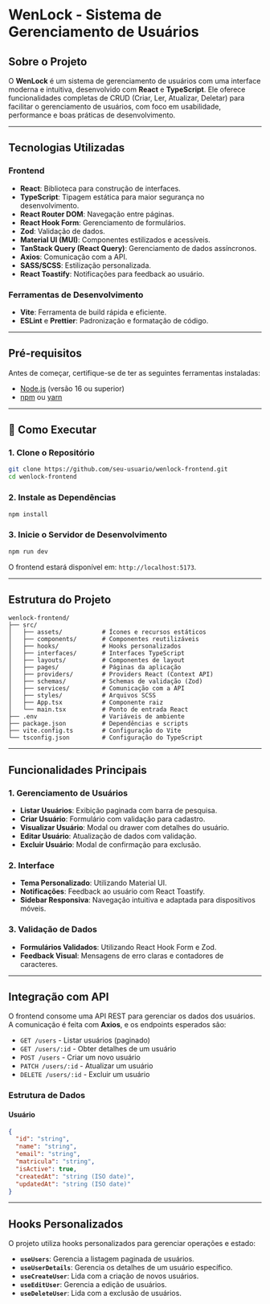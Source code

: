 # **WenLock - Sistema de Gerenciamento de Usuários**

## **Sobre o Projeto**
O **WenLock** é um sistema de gerenciamento de usuários com uma interface moderna e intuitiva, desenvolvido com **React** e **TypeScript**. Ele oferece funcionalidades completas de CRUD (Criar, Ler, Atualizar, Deletar) para facilitar o gerenciamento de usuários, com foco em usabilidade, performance e boas práticas de desenvolvimento.

---

## **Tecnologias Utilizadas**

### **Frontend**
- **React**: Biblioteca para construção de interfaces.
- **TypeScript**: Tipagem estática para maior segurança no desenvolvimento.
- **React Router DOM**: Navegação entre páginas.
- **React Hook Form**: Gerenciamento de formulários.
- **Zod**: Validação de dados.
- **Material UI (MUI)**: Componentes estilizados e acessíveis.
- **TanStack Query (React Query)**: Gerenciamento de dados assíncronos.
- **Axios**: Comunicação com a API.
- **SASS/SCSS**: Estilização personalizada.
- **React Toastify**: Notificações para feedback ao usuário.

### **Ferramentas de Desenvolvimento**
- **Vite**: Ferramenta de build rápida e eficiente.
- **ESLint** e **Prettier**: Padronização e formatação de código.

---

## **Pré-requisitos**
Antes de começar, certifique-se de ter as seguintes ferramentas instaladas:
- [Node.js](https://nodejs.org/) (versão 16 ou superior)
- [npm](https://www.npmjs.com/) ou [yarn](https://yarnpkg.com/)

---

## **🚀 Como Executar**

### **1. Clone o Repositório**
```bash
git clone https://github.com/seu-usuario/wenlock-frontend.git
cd wenlock-frontend
```

### **2. Instale as Dependências**
```bash
npm install
```

### **3. Inicie o Servidor de Desenvolvimento**
```bash
npm run dev
```

O frontend estará disponível em: `http://localhost:5173`.

---

## **Estrutura do Projeto**

```plaintext
wenlock-frontend/
├── src/
│   ├── assets/           # Ícones e recursos estáticos
│   ├── components/       # Componentes reutilizáveis
│   ├── hooks/            # Hooks personalizados
│   ├── interfaces/       # Interfaces TypeScript
│   ├── layouts/          # Componentes de layout
│   ├── pages/            # Páginas da aplicação
│   ├── providers/        # Providers React (Context API)
│   ├── schemas/          # Schemas de validação (Zod)
│   ├── services/         # Comunicação com a API
│   ├── styles/           # Arquivos SCSS
│   ├── App.tsx           # Componente raiz
│   └── main.tsx          # Ponto de entrada React
├── .env                  # Variáveis de ambiente
├── package.json          # Dependências e scripts
├── vite.config.ts        # Configuração do Vite
└── tsconfig.json         # Configuração do TypeScript
```

---

## **Funcionalidades Principais**

### **1. Gerenciamento de Usuários**
- **Listar Usuários**: Exibição paginada com barra de pesquisa.
- **Criar Usuário**: Formulário com validação para cadastro.
- **Visualizar Usuário**: Modal ou drawer com detalhes do usuário.
- **Editar Usuário**: Atualização de dados com validação.
- **Excluir Usuário**: Modal de confirmação para exclusão.

### **2. Interface**
- **Tema Personalizado**: Utilizando Material UI.
- **Notificações**: Feedback ao usuário com React Toastify.
- **Sidebar Responsiva**: Navegação intuitiva e adaptada para dispositivos móveis.

### **3. Validação de Dados**
- **Formulários Validados**: Utilizando React Hook Form e Zod.
- **Feedback Visual**: Mensagens de erro claras e contadores de caracteres.

---

## **Integração com API**

O frontend consome uma API REST para gerenciar os dados dos usuários. A comunicação é feita com **Axios**, e os endpoints esperados são:

- `GET /users` - Listar usuários (paginado)
- `GET /users/:id` - Obter detalhes de um usuário
- `POST /users` - Criar um novo usuário
- `PATCH /users/:id` - Atualizar um usuário
- `DELETE /users/:id` - Excluir um usuário

### **Estrutura de Dados**
#### Usuário
```json
{
  "id": "string",
  "name": "string",
  "email": "string",
  "matricula": "string",
  "isActive": true,
  "createdAt": "string (ISO date)",
  "updatedAt": "string (ISO date)"
}
```

---

## **Hooks Personalizados**

O projeto utiliza hooks personalizados para gerenciar operações e estado:

- **`useUsers`**: Gerencia a listagem paginada de usuários.
- **`useUserDetails`**: Gerencia os detalhes de um usuário específico.
- **`useCreateUser`**: Lida com a criação de novos usuários.
- **`useEditUser`**: Gerencia a edição de usuários.
- **`useDeleteUser`**: Lida com a exclusão de usuários.